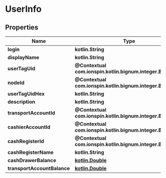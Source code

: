 
# UserInfo

## Properties
Name | Type | Description | Notes
------------ | ------------- | ------------- | -------------
**login** | **kotlin.String** |  | 
**displayName** | **kotlin.String** |  | 
**userTagUid** | **@Contextual com.ionspin.kotlin.bignum.integer.BigInteger** |  | 
**nodeId** | **@Contextual com.ionspin.kotlin.bignum.integer.BigInteger** |  | 
**userTagUidHex** | **kotlin.String** |  | 
**description** | **kotlin.String** |  |  [optional]
**transportAccountId** | **@Contextual com.ionspin.kotlin.bignum.integer.BigInteger** |  |  [optional]
**cashierAccountId** | **@Contextual com.ionspin.kotlin.bignum.integer.BigInteger** |  |  [optional]
**cashRegisterId** | **@Contextual com.ionspin.kotlin.bignum.integer.BigInteger** |  |  [optional]
**cashRegisterName** | **kotlin.String** |  |  [optional]
**cashDrawerBalance** | [**kotlin.Double**](kotlin.Double.md) |  |  [optional]
**transportAccountBalance** | [**kotlin.Double**](kotlin.Double.md) |  |  [optional]



